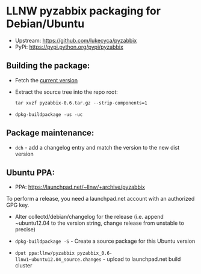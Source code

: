 LLNW pyzabbix packaging for Debian/Ubuntu
=========================================

* Upstream:  https://github.com/lukecyca/pyzabbix
* PyPi:  https://pypi.python.org/pypi/pyzabbix

Building the package:
---------------------

* Fetch the [current version]
* Extract the source tree into the repo root:

    `tar xvzf pyzabbix-0.6.tar.gz --strip-components=1`
* `dpkg-buildpackage -us -uc`

Package maintenance:
--------------------

* `dch` - add a changelog entry and match the version to the new dist version

Ubuntu PPA:
-----------
* PPA: https://launchpad.net/~llnw/+archive/pyzabbix

To perform a release, you need a launchpad.net account with an authorized GPG key.

* Alter collectd/debian/changelog for the release (i.e. append ~ubuntu12.04 to the version string, change release from unstable to precise)
* `dpkg-buildpackage -S` - Create a source package for this Ubuntu version
* `dput ppa:llnw/pyzabbix pyzabbix_0.6-llnw1~ubuntu12.04_source.changes` - upload to launchpad.net build cluster


  [current version]: https://pypi.python.org/packages/source/p/pyzabbix/pyzabbix-0.6.tar.gz

